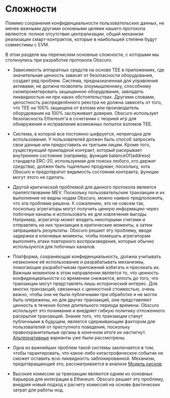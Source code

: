 # Сложности

Помимо сохранения конфиденциальности пользовательских данных, не менее важными другими основными целями нашего протокола являются: полное отсутствие централизации, общий механизм реализации смарт-контрактов, которые в наибольшей степени будут совместимы с EVM.

В этом разделе мы перечислим основные сложности, с которыми мы столкнулись при разработке протокола Obscuro.

- Зависимость аппаратных средств на основе TEE в приложениях, где значительная ценность зависит от безопасности оборудования, создает ряд проблем. Система, предназначенная для управления активами, не должна позволять злоумышленнику, способному скомпрометировать защищенное оборудование, завладеть ликвидностью ни при каких обстоятельствах. Другими словами, целостность распределённого реестра не должна зависеть от того, что TEE на 100% защищена от взлома или производитель оборудования на 100% заслуживает доверия. Obscuro использует безопасность Ethereum'а в сочетании с теорией игр для обнаружения и исправления возможных попыток взломов TEE.


- Система, в которой все постоянно шифруется, непригодна для использования. У пользователей должен быть способ запросить свои данные или предоставить их третьим лицам. Кроме того, существующий прикладной контракт, который раскрывает внутреннее состояние (например, функция balanceOf(address) стандарта ERC-20, используемая для поиска любого, кто держит средства), должен быть тщательно продуман; поскольку, хоть Obscuro и предотвратит видимость состояния контракта, функции могут этого не сделать.


- Другой критической проблемой для данного протокола является препятствование MEV. Поскольку пользовательские транзакции и их выполнение не видны нодам Obscuro, можно наивно предположить, что эта проблема решена. К сожалению, это не совсем так, поскольку агрегаторы могут получить ценную информацию через побочные каналы и использовать ее для извлечения выгоды. Например, агрегатор может владеть некоторыми счетами и отправлять на них транзакции в критические моменты, а затем запрашивать результаты. Obscuro решает эту проблему, вводя задержки в ключевые моменты, чтобы помешать агрегаторам выполнять атаки повторного воспроизведения, которые обычно используются для побочных каналов.


- Платформа, сохраняющая конфиденциальность, должна учитывать незаконное её использование и разрабатывать механизмы, помогающие разработчикам приложений избегать и пресекать их. Важным моментом в этом направлении является то, что ценность конфиденциальности со временем снижается, вплоть до того, что транзакции могут представлять лишь исторический интерес. Для многих транзакций, связанных с ценностной стоимостью, очень важно, чтобы они не были публичными при обработке и не могли быть опережены, но для других транзакций, они представляют ценность в течение более длительного периода времени. Obscuro использует это понимание и внедряет гибкую политику отложенного раскрытия транзакций. Знание того, что транзакции станут публичными в будущем, является сдерживающим фактором для пользователей от преступного поведения, поскольку правоохранительные органы в конечном итоге их настигнут. [Альтернативные](./appendix#alternative-revelation-options) варианты уже были рассмотрены.


- Одна из важнейших проблем такой системы заключается в том, чтобы гарантировать, что какое-либо катастрофическое событие не сможет оставить всю ликвидность заблокированной. Механизм, предотвращающий это, рассматривается в анализе [Модель рисков](./threat-model).


- Высокие комиссии за транзакции являются одним из основных барьеров для интеграции в Ethereum. Obscuro решает эту проблему, внедряя новый подход к расчету комиссий на основе фактических затрат для работы нод.
